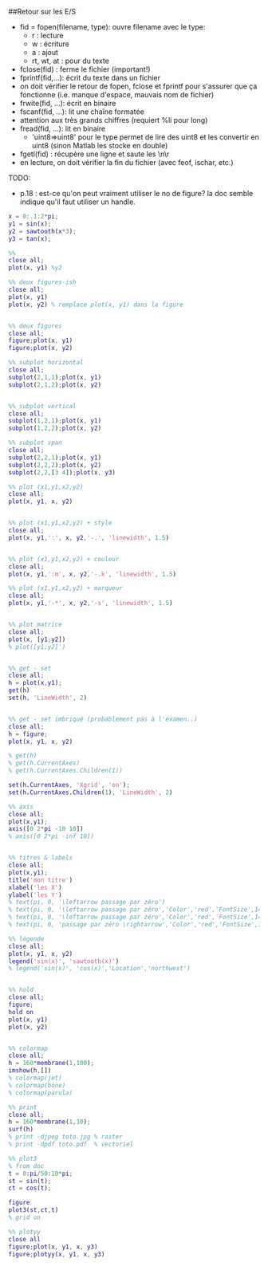 ##Retour sur les E/S
 * fid = fopen(filename, type): ouvre filename avec le type:
   * r : lecture
   * w : écriture
   * a : ajout
   * rt, wt, at : pour du texte
 * fclose(fid) : ferme le fichier (important!)
 * fprintf(fid,...): écrit du texte dans un fichier
 * on doit vérifier le retour de fopen, fclose et fprintf pour s'assurer que ça fonctionne (i.e. manque d'espace, mauvais nom de fichier)
 * frwite(fid, ...): écrit en binaire 
 * fscanf(fid, ...): lit une chaîne formatée
  * attention aux très grands chiffres (requiert %li pour long)
 * fread(fid, ...): lit en binaire
   * 'uint8=>uint8' pour le type permet de lire des uint8 et les convertir en uint8 (sinon Matlab les stocke en double)
 * fgetl(fid) : récupère une ligne et saute les \n\r
 * en lecture, on doit vérifier la fin du fichier (avec feof, ischar, etc.)
 



TODO:

* p.18 : est-ce qu'on peut vraiment utiliser le no de figure? la doc semble indique qu'il faut utiliser un handle.





``` Matlab
x = 0:.1:2*pi;
y1 = sin(x);
y2 = sawtooth(x*3);
y3 = tan(x);

%%
close all;
plot(x, y1) %y2

%% deux figures-ish
close all;
plot(x, y1)
plot(x, y2) % remplace plot(x, y1) dans la figure


%% deux figures
close all;
figure;plot(x, y1)
figure;plot(x, y2)

%% subplot horizontal
close all;
subplot(2,1,1);plot(x, y1)
subplot(2,1,2);plot(x, y2)


%% subplot vertical
close all;
subplot(1,2,1);plot(x, y1)
subplot(1,2,2);plot(x, y2)

%% subplot span
close all;
subplot(2,2,1);plot(x, y1)
subplot(2,2,2);plot(x, y2)
subplot(2,2,[3 4]);plot(x, y3)

%% plot (x1,y1,x2,y2)
close all;
plot(x, y1, x, y2)


%% plot (x1,y1,x2,y2) + style
close all;
plot(x, y1,':', x, y2,'-.', 'linewidth', 1.5)


%% plot (x1,y1,x2,y2) + couleur
close all;
plot(x, y1,':m', x, y2,'-.k', 'linewidth', 1.5)

%% plot (x1,y1,x2,y2) + marqueur
close all;
plot(x, y1,'-*', x, y2,'-s', 'linewidth', 1.5)


%% plot matrice
close all;
plot(x, [y1;y2])
% plot([y1;y2]')


%% get - set
close all;
h = plot(x,y1);
get(h)
set(h, 'LineWidth', 2)


%% get - set imbriqué (probablement pas à l'examen..)
close all;
h = figure;
plot(x, y1, x, y2)

% get(h)
% get(h.CurrentAxes)
% get(h.CurrentAxes.Children(1))

set(h.CurrentAxes, 'Xgrid', 'on');
set(h.CurrentAxes.Children(1), 'LineWidth', 2)

%% axis
close all;
plot(x,y1);
axis([0 2*pi -10 10])
% axis([0 2*pi -inf 10])


%% titres & labels
close all;
plot(x,y1);
title('mon titre')
xlabel('les X')
ylabel('les Y')
% text(pi, 0, '\leftarrow passage par zéro')
% text(pi, 0, '\leftarrow passage par zéro','Color','red','FontSize',14)
% text(pi, 0, '\leftarrow passage par zéro','Color','red','FontSize',14)
% text(pi, 0, 'passage par zéro \rightarrow','Color','red','FontSize',14, 'HorizontalAlignment', 'right')

%% légende
close all;
plot(x, y1, x, y2)
legend('sin(x)', 'sawtooth(x)')
% legend('sin(x)', 'cos(x)','Location','northwest')


%% hold
close all;
figure;
hold on
plot(x, y1)
plot(x, y2)


%% colormap
close all;
h = 160*membrane(1,100);
imshow(h,[])
% colormap(jet)
% colormap(bone)
% colormap(parula)

%% print
close all;
h = 160*membrane(1,10);
surf(h)
% print -djpeg toto.jpg % raster
% print -dpdf toto.pdf  % vectoriel

%% plot3
% from doc
t = 0:pi/50:10*pi;
st = sin(t);
ct = cos(t);

figure
plot3(st,ct,t)
% grid on

%% plotyy
close all
figure;plot(x, y1, x, y3)
figure;plotyy(x, y1, x, y3)
```
